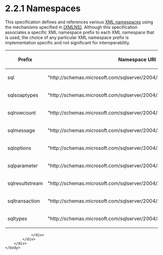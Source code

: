 <html dir="LTR" xmlns:mshelp="http://msdn.microsoft.com/mshelp" xmlns:ddue="http://ddue.schemas.microsoft.com/authoring/2003/5" xmlns:xlink="http://www.w3.org/1999/xlink" xmlns:tool="http://www.microsoft.com/tooltip">
    <head>
        <meta http-equiv="Content-Type" content="text/html; CHARSET=utf-8"></meta>
        <meta name="save" content="history"></meta>
        <title>2.2.1 Namespaces</title>
        <xml>
            <mshelp:toctitle title="2.2.1 Namespaces"></mshelp:toctitle>
            <mshelp:rltitle title="[MS-SSNWS]: Namespaces"></mshelp:rltitle>
            <mshelp:keyword index="A" term="db7ab323-bd26-474c-8615-a535604cf9b6"></mshelp:keyword>
            <mshelp:attr name="DCSext.ContentType" value="open specification"></mshelp:attr>
            <mshelp:attr name="AssetID" value="db7ab323-bd26-474c-8615-a535604cf9b6"></mshelp:attr>
            <mshelp:attr name="TopicType" value="kbRef"></mshelp:attr>
            <mshelp:attr name="DCSext.Title" value="[MS-SSNWS]: Namespaces" />
        </xml>
    </head>
    <body>
        <div id="header">
            <h1 class="heading">2.2.1 Namespaces</h1>
        </div>
        <div id="mainSection">
            <div id="mainBody">
                <div id="allHistory" class="saveHistory"></div>
                <div id="sectionSection0" class="section" name="collapseableSection">
                    

<p>This specification defines and references various <a href="4baedaec-b5a7-4176-be88-e1cec659ab8c.htm#gt_485f05b3-df3b-45ac-b8bf-d05f5d185a24">XML namespaces</a> using the
mechanisms specified in <a href="https://go.microsoft.com/fwlink/?LinkId=191840">[XMLNS]</a>.
Although this specification associates a specific XML namespace prefix to each
XML namespace that is used, the choice of any particular XML namespace prefix
is implementation specific and not significant for interoperability.</p>

<table>
 <thead>
  <tr>
   <th>
   <p>Prefix</p>
   </th>
   <th>
   <p>Namespace URI</p>
   </th>
   <th>
   <p>Reference</p>
   </th>
  </tr>
 </thead>
 <tr>
  <td>
  <p>sql</p>
  </td>
  <td>
  <p>&quot;http://schemas.microsoft.com/sqlserver/2004/SOAP&quot;</p>
  </td>
  <td>
  <p>None</p>
  </td>
 </tr>
 <tr>
  <td>
  <p>sqlsoaptypes</p>
  </td>
  <td>
  <p>&quot;http://schemas.microsoft.com/sqlserver/2004/SOAP/types&quot;</p>
  </td>
  <td>
  <p>None</p>
  </td>
 </tr>
 <tr>
  <td>
  <p>sqlrowcount</p>
  </td>
  <td>
  <p>&quot;http://schemas.microsoft.com/sqlserver/2004/SOAP/types/SqlRowCount&quot;</p>
  </td>
  <td>
  <p>None</p>
  </td>
 </tr>
 <tr>
  <td>
  <p>sqlmessage</p>
  </td>
  <td>
  <p>&quot;http://schemas.microsoft.com/sqlserver/2004/SOAP/types/SqlMessage&quot;</p>
  </td>
  <td>
  <p>None</p>
  </td>
 </tr>
 <tr>
  <td>
  <p>sqloptions</p>
  </td>
  <td>
  <p>&quot;http://schemas.microsoft.com/sqlserver/2004/SOAP/Options&quot;</p>
  </td>
  <td>
  <p>None</p>
  </td>
 </tr>
 <tr>
  <td>
  <p>sqlparameter</p>
  </td>
  <td>
  <p>&quot;http://schemas.microsoft.com/sqlserver/2004/SOAP/types/SqlParameter&quot;</p>
  </td>
  <td>
  <p>None</p>
  </td>
 </tr>
 <tr>
  <td>
  <p>sqlresultstream</p>
  </td>
  <td>
  <p>&quot;http://schemas.microsoft.com/sqlserver/2004/SOAP/types/SqlResultStream&quot;</p>
  </td>
  <td>
  <p>None</p>
  </td>
 </tr>
 <tr>
  <td>
  <p>sqltransaction</p>
  </td>
  <td>
  <p>&quot;http://schemas.microsoft.com/sqlserver/2004/SOAP/types/SqlTransaction&quot;</p>
  </td>
  <td>
  <p>None</p>
  </td>
 </tr>
 <tr>
  <td>
  <p>sqltypes</p>
  </td>
  <td>
  <p>&quot;http://schemas.microsoft.com/sqlserver/2004/sqltypes&quot;</p>
  </td>
  <td>
  <p>None</p>
  </td>
 </tr>
</table>


                </div>
            </div>
        </div>
    </body>
</html>